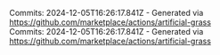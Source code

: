Commits: 2024-12-05T16:26:17.841Z - Generated via https://github.com/marketplace/actions/artificial-grass
<br>
Commits: 2024-12-05T16:26:17.841Z - Generated via https://github.com/marketplace/actions/artificial-grass
<br>
